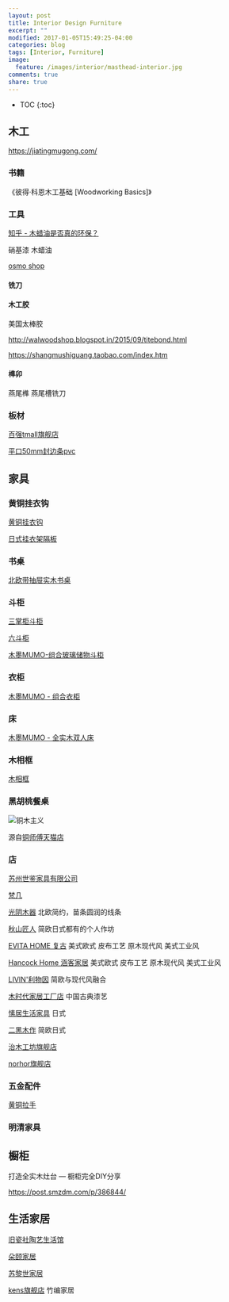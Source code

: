 ```yaml
---
layout: post
title: Interior Design Furniture
excerpt: ""
modified: 2017-01-05T15:49:25-04:00
categories: blog
tags: [Interior, Furniture]
image:
  feature: /images/interior/masthead-interior.jpg
comments: true
share: true
---
```


* TOC
{:toc}

## 木工

https://jiatingmugong.com/

### 书籍

《彼得·科恩木工基础 [Woodworking Basics]》

### 工具

[知乎 - 木蜡油是否真的环保？][木蜡油是否真的环保]

硝基漆
木蜡油

[osmo shop][osmoshop]

#### 铣刀

#### 木工胶

美国太棒胶

http://walwoodshop.blogspot.in/2015/09/titebond.html

https://shangmushiguang.taobao.com/index.htm

#### 榫卯

燕尾榫 燕尾槽铣刀



### 板材

[百强tmall旗舰店](https://baiqiangjj.tmall.com/)

[平口50mm封边条pvc](https://detail.tmall.com/item.htm?id=38582757337)

## 家具

### 黄铜挂衣钩

[黄铜挂衣钩][黄铜挂衣钩]

[日式挂衣架隔板][日式挂衣架隔板]

[黄铜挂衣钩]:https://item.taobao.com/item.htm?spm=a1z10.1-c-s.w8631083-15621095105.1.4UwDOt&id=43854689073

[日式挂衣架隔板]:https://item.taobao.com/item.htm?spm=a1z10.3-c.w4002-8584147171.13.9Djbd0&id=525125116120

### 书桌

[北欧带抽屉实木书桌][北欧带抽屉实木书桌]

[北欧带抽屉实木书桌]:https://item.taobao.com/item.htm?spm=a1z10.1-c-s.w8631083-15621095110.1.4UwDOt&id=524801503322

### 斗柜

[三掌柜斗柜][三掌柜斗柜]

[六斗柜][六斗柜]

[木墨MUMO-组合玻璃储物斗柜][木墨MUMO-组合玻璃储物斗柜]

[三掌柜斗柜]:https://item.taobao.com/item.htm?spm=2013.1.20160405.9.ouGiU2&scm=1007.13066.60123.100200300000000&id=520505080085
[六斗柜]:https://item.taobao.com/item.htm?spm=a1z10.1-c-s.w8631083-15621095117.1.4UwDOt&id=45613167365
[木墨MUMO-组合玻璃储物斗柜]:https://item.taobao.com/item.htm?spm=a1z10.5-c.w4002-12939179338.35.Hvp0or&id=536931023716

### 衣柜

[木墨MUMO - 组合衣柜][木墨MUMO - 组合衣柜]

[木墨MUMO - 组合衣柜]:https://item.taobao.com/item.htm?spm=a1z10.5-c.w4002-12939179338.37.Hvp0or&id=535334231004

### 床

[木墨MUMO - 全实木双人床][木墨MUMO - 全实木双人床]

[木墨MUMO - 全实木双人床]:https://item.taobao.com/item.htm?spm=2013.1.w10443572-12939179331.16.ouGiU2&id=15070296552

### 木相框

[木相框][木相框]

[木相框]:https://item.taobao.com/item.htm?spm=a1z10.1-c.w5003-14807654816.14.6QxDv9&id=45672554385&scene=taobao_shop

### 黑胡桃餐桌

![铜木主义](https://img.alicdn.com/imgextra/i3/1758914218/TB2CNEABolnpuFjSZFjXXXTaVXa_!!1758914218.jpg)

源自[铜师傅天猫店](https://detail.tmall.com/item.htm?spm=a1z10.1-b-s.w11916973-16555737280.1.2c00ea6e6Ywlfh&id=555200093799&scene=taobao_shop)

### 店

[苏州世鉴家具有限公司](http://ks-treasure.com/)

[梵几](http://fnji.com/furniture)

[光阴木器](https://shop72382188.taobao.com/) 北欧简约，苗条圆润的线条

[秋山匠人](https://qiushanjiangren.taobao.com) 简欧日式都有的个人作坊

[EVITA HOME 复古](https://evitahome.jiyoujia.com) 美式欧式 皮布工艺 原木现代风 美式工业风

[Hancock Home 涵客家居](https://hancockhome.jiyoujia.com) 美式欧式 皮布工艺 原木现代风 美式工业风

[LIVIN'利物因](https://livinhouse.taobao.com/) 简欧与现代风融合

[木时代家居工厂店](https://mushidai.jiyoujia.com/) 中国古典漆艺

[愫居生活家具](https://sujuonline.taobao.com/) 日式

[二黑木作](https://store.taobao.com/?shop_id=113767108) 简欧日式

[治木工坊旗舰店](https://store.taobao.com/?shop_id=73402183)

[norhor旗舰店](https://norhor.tmall.com/index.htm)

### 五金配件

[黄铜拉手][黄铜拉手]

[黄铜拉手]:https://item.taobao.com/item.htm?spm=a230r.1.14.24.lp13hL&id=540071956736&ns=1&abbucket=19#detail

### 明清家具

## 橱柜

打造全实木灶台 — 橱柜完全DIY分享

https://post.smzdm.com/p/386844/

## 生活家居

[旧瓷社陶艺生活馆](https://jiucishe.taobao.com)

[朵颐家居](https://doeasyhome.jiyoujia.com)

[苏黎世家居](https://zurich-house.jiyoujia.com)

[kens旗舰店](https://kens.tmall.com/index.htm) 竹编家居


[osmoshop]:http://shop.osmochina.com/
[木蜡油是否真的环保]:https://www.zhihu.com/question/24190620

